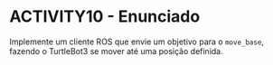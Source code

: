 # ACTIVITY10 - Enunciado

Implemente um cliente ROS que envie um objetivo para o `move_base`, fazendo o TurtleBot3 se mover até uma posição definida.
